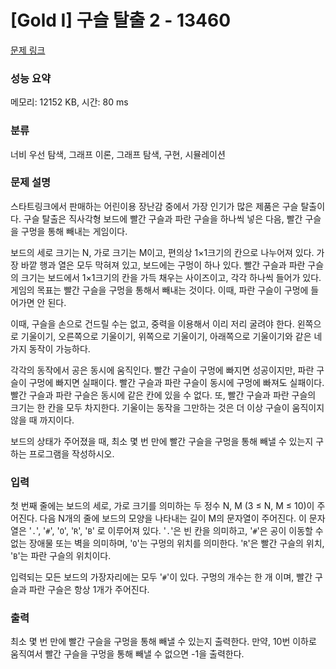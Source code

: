 # [Gold I] 구슬 탈출 2 - 13460 

[문제 링크](https://www.acmicpc.net/problem/13460) 

### 성능 요약

메모리: 12152 KB, 시간: 80 ms

### 분류

너비 우선 탐색, 그래프 이론, 그래프 탐색, 구현, 시뮬레이션

### 문제 설명

<p>스타트링크에서 판매하는 어린이용 장난감 중에서 가장 인기가 많은 제품은 구슬 탈출이다. 구슬 탈출은 직사각형 보드에 빨간 구슬과 파란 구슬을 하나씩 넣은 다음, 빨간 구슬을 구멍을 통해 빼내는 게임이다.</p>

<p>보드의 세로 크기는 N, 가로 크기는 M이고, 편의상 1×1크기의 칸으로 나누어져 있다. 가장 바깥 행과 열은 모두 막혀져 있고, 보드에는 구멍이 하나 있다. 빨간 구슬과 파란 구슬의 크기는 보드에서 1×1크기의 칸을 가득 채우는 사이즈이고, 각각 하나씩 들어가 있다. 게임의 목표는 빨간 구슬을 구멍을 통해서 빼내는 것이다. 이때, 파란 구슬이 구멍에 들어가면 안 된다.</p>

<p>이때, 구슬을 손으로 건드릴 수는 없고, 중력을 이용해서 이리 저리 굴려야 한다. 왼쪽으로 기울이기, 오른쪽으로 기울이기, 위쪽으로 기울이기, 아래쪽으로 기울이기와 같은 네 가지 동작이 가능하다.</p>

<p>각각의 동작에서 공은 동시에 움직인다. 빨간 구슬이 구멍에 빠지면 성공이지만, 파란 구슬이 구멍에 빠지면 실패이다. 빨간 구슬과 파란 구슬이 동시에 구멍에 빠져도 실패이다. 빨간 구슬과 파란 구슬은 동시에 같은 칸에 있을 수 없다. 또, 빨간 구슬과 파란 구슬의 크기는 한 칸을 모두 차지한다. 기울이는 동작을 그만하는 것은 더 이상 구슬이 움직이지 않을 때 까지이다.</p>

<p>보드의 상태가 주어졌을 때, 최소 몇 번 만에 빨간 구슬을 구멍을 통해 빼낼 수 있는지 구하는 프로그램을 작성하시오.</p>

### 입력 

 <p>첫 번째 줄에는 보드의 세로, 가로 크기를 의미하는 두 정수 N, M (3 ≤ N, M ≤ 10)이 주어진다. 다음 N개의 줄에 보드의 모양을 나타내는 길이 M의 문자열이 주어진다. 이 문자열은 '<code>.</code>', '<code>#</code>', '<code>O</code>', '<code>R</code>', '<code>B</code>' 로 이루어져 있다. '<code>.</code>'은 빈 칸을 의미하고, '<code>#</code>'은 공이 이동할 수 없는 장애물 또는 벽을 의미하며, '<code>O</code>'는 구멍의 위치를 의미한다. '<code>R</code>'은 빨간 구슬의 위치, '<code>B</code>'는 파란 구슬의 위치이다.</p>

<p>입력되는 모든 보드의 가장자리에는 모두 '<code>#</code>'이 있다. 구멍의 개수는 한 개 이며, 빨간 구슬과 파란 구슬은 항상 1개가 주어진다.</p>

### 출력 

 <p>최소 몇 번 만에 빨간 구슬을 구멍을 통해 빼낼 수 있는지 출력한다. 만약, 10번 이하로 움직여서 빨간 구슬을 구멍을 통해 빼낼 수 없으면 -1을 출력한다.</p>

